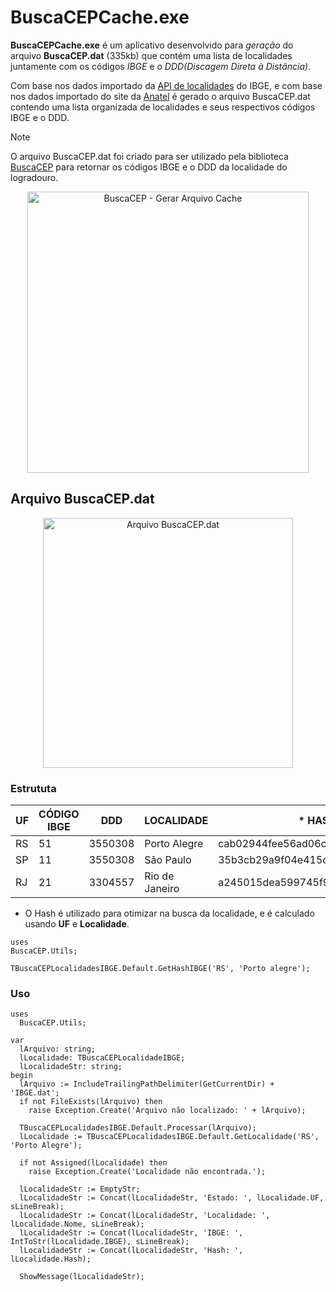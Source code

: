 # BuscaCEPCache.exe

**BuscaCEPCache.exe** é um aplicativo desenvolvido para *geração* do arquivo **BuscaCEP.dat** (335kb) que contém uma lista de localidades juntamente com os códigos *IBGE* e o *DDD(Discagem Direta à Distância)*.

Com base nos dados importado da [API de localidades](https://servicodados.ibge.gov.br/api/docs/localidades) do IBGE, e com base nos dados importado do site da [Anatel](https://www.anatel.gov.br/dadosabertos/PDA/Codigo_Nacional/PGCN.csv) é gerado o arquivo BuscaCEP.dat contendo uma lista organizada de localidades e seus respectivos códigos IBGE e o DDD.

> [!NOTE]
> O arquivo BuscaCEP.dat foi criado para ser utilizado pela biblioteca [BuscaCEP](https://github.com/antoniojmsjr/BuscaCEP) para retornar os códigos IBGE e o DDD da localidade do logradouro.

<p align="center">
  <a href="https://github.com/user-attachments/assets/fe8a62ea-4825-40b7-85ab-f7ef7ef7ee0c">
    <img alt="BuscaCEP - Gerar Arquivo Cache" height="450" src="https://github.com/user-attachments/assets/fe8a62ea-4825-40b7-85ab-f7ef7ef7ee0c">
  </a>
</p>

## Arquivo BuscaCEP.dat
<p align="center">
  <a href="https://github.com/user-attachments/assets/c1b25b71-1ef6-4383-a353-5cdf71f4ec74">
    <img alt="Arquivo BuscaCEP.dat" height="400" src="https://github.com/user-attachments/assets/c1b25b71-1ef6-4383-a353-5cdf71f4ec74">
  </a>
</p>

### Estrututa

| UF | CÓDIGO IBGE | DDD | LOCALIDADE | * HASH |
|---|---|---|---|---|
|RS|51|3550308|Porto Alegre|cab02944fee56ad06c1f288340ae02f1|
|SP|11|3550308|São Paulo|35b3cb29a9f04e415cd69c4dd2e45083|
|RJ|21|3304557|Rio de Janeiro|a245015dea599745f99cf43da0e882f9|

* O Hash é utilizado para otimizar na busca da localidade, e é calculado usando **UF** e **Localidade**.

```delphi
uses
BuscaCEP.Utils;
  
TBuscaCEPLocalidadesIBGE.Default.GetHashIBGE('RS', 'Porto alegre');
```

### Uso

```delphi
uses
  BuscaCEP.Utils;
```

```delphi
var
  lArquivo: string;
  lLocalidade: TBuscaCEPLocalidadeIBGE;
  lLocalidadeStr: string;
begin
  lArquivo := IncludeTrailingPathDelimiter(GetCurrentDir) + 'IBGE.dat';
  if not FileExists(lArquivo) then
    raise Exception.Create('Arquivo não localizado: ' + lArquivo);

  TBuscaCEPLocalidadesIBGE.Default.Processar(lArquivo);
  lLocalidade := TBuscaCEPLocalidadesIBGE.Default.GetLocalidade('RS', 'Porto Alegre');

  if not Assigned(lLocalidade) then
    raise Exception.Create('Localidade não encontrada.');

  lLocalidadeStr := EmptyStr;
  lLocalidadeStr := Concat(lLocalidadeStr, 'Estado: ', lLocalidade.UF, sLineBreak);
  lLocalidadeStr := Concat(lLocalidadeStr, 'Localidade: ', lLocalidade.Nome, sLineBreak);
  lLocalidadeStr := Concat(lLocalidadeStr, 'IBGE: ', IntToStr(lLocalidade.IBGE), sLineBreak);
  lLocalidadeStr := Concat(lLocalidadeStr, 'Hash: ', lLocalidade.Hash);

  ShowMessage(lLocalidadeStr);
```
